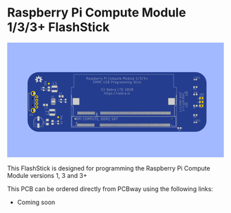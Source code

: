 # Raspberry Pi Compute Module 1/3/3+ FlashStick

![Compute Module 1/3/3+ FlashStick](https://raw.githubusercontent.com/NebraLtd/FlashStick/main/Raspberry%20Pi%20Compute%20Module%203/render-1.png)

This FlashStick is designed for programming the Raspberry Pi Compute Module versions 1, 3 and 3+

This PCB can be ordered directly from PCBway using the following links:
* Coming soon
